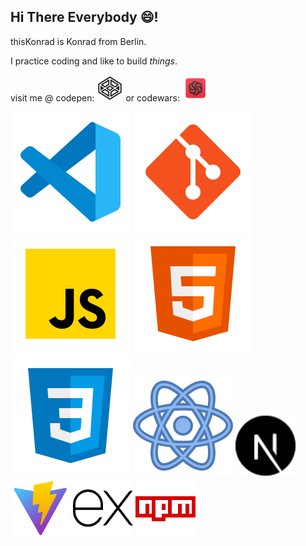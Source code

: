 ## Hi There Everybody 😄!

thisKonrad is Konrad from Berlin.

I practice coding and like to build *things*.


visit me @ codepen:
[<img src="./icons8-codepen.svg" width="42"/>](https://codepen.io/Konrad-Wittich)
or codewars:
[<img src="icons8-codewars.svg" width="42">](https://www.codewars.com/users/thisKonrad)



![icon-vs-code](./icons8-vs-code.svg)  ![icon-git](./icons8-git.svg)  ![jS-icon](./icons8-002javascript.svg)  	![jS-icon](./icons8-002html.svg) 	![jS-icon](./icons8-002css.svg) 
![react-icon](./icons8-react.svg)  <img src="./next-js.svg" width="96"/> <img src="./icons8-schnell.svg" width="96"/> <img src="./expressJS.svg" width="96"/> <img src="./icons8-npm.svg" width="96"/> 
